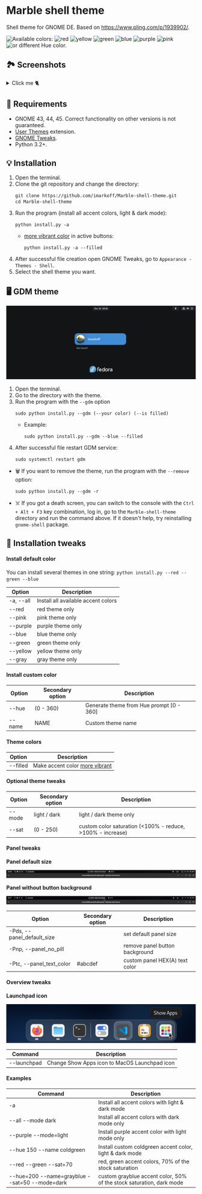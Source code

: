 # Marble shell theme
Shell theme for GNOME DE. Based on https://www.pling.com/p/1939902/.

![Available colors:](https://shields.io/badge/-Available%20colors:-0d1117?style=flat-square)
![red](https://shields.io/badge/-red-red?style=flat-square)
![yellow](https://shields.io/badge/-yellow-yellow?style=flat-square)
![green](https://shields.io/badge/-green-green?style=flat-square)
![blue](https://shields.io/badge/-blue-blue?style=flat-square)
![purple](https://shields.io/badge/-purple-purple?style=flat-square)
![pink](https://shields.io/badge/-pink-pink?style=flat-square)
![or different Hue color.](https://shields.io/badge/-or%20different%20Hue%20color.-0d1117?style=flat-square)

## 🏞 Screenshots

<details><summary>Click me 🐈</summary>

Icon theme: https://github.com/vinceliuice/Colloid-icon-theme
#### Overview [[Blur My Shell](https://extensions.gnome.org/extension/3193/blur-my-shell/) / Light / Dark] (Fold [light](https://gitlab.gnome.org/GNOME/gnome-backgrounds/-/raw/gnome-45/backgrounds/fold-l.jpg?ref_type=heads) / [dark](https://gitlab.gnome.org/GNOME/gnome-backgrounds/-/raw/gnome-45/backgrounds/fold-d.jpg?ref_type=heads))
![Overview with Blur My Shell](./readme-images/overview_blur-my-shell.png?raw=true "Overview with Blur My Shell")
![Overview in light mode](./readme-images/overview_light.png?raw=true "Overview in light mode")
![Overview in dark mode](./readme-images/overview_dark.png?raw=true "Overview in dark mode")

#### Panel
![Panel look](./readme-images/panel.png?raw=true "Panel look")
#### Quick settings ([Fresh green leaves with fragile veins](https://www.pexels.com/photo/fresh-green-leaves-with-fragile-veins-6423448/) / [Close-Up Photo of Wrinkled Parchment Paper](https://www.pexels.com/photo/close-up-photo-of-wrinkled-parchment-paper-7233131/))
![Quick settings look](./readme-images/qs.png?raw=true "Quick settings look")

#### Modal dialog ([Wide Angle Photography of Mountain](https://www.pexels.com/photo/wide-angle-photography-of-mountain-1612559/))
![Modal dialog look](./readme-images/modal.png "Modal dialog look")
#### Calendar & notifications ([Wallpaper](https://www.zedge.net/wallpaper/7e10d448-6440-405d-a847-30b6146eeb55))
![Calendar & notifications look](./readme-images/notifications.png?raw=true)

#### Dash ([Dash To Dock](https://extensions.gnome.org/extension/307/dash-to-dock/ "Dash To Dock"))
- Position and size:
  - Icon size: 42px.
- Appearance:
  - Shrink the dash.
  - Default opacity.

![Dash look](./readme-images/dash.png?raw=true "Dash look")

</details>

## 🚧 Requirements
- GNOME 43, 44, 45. Correct functionality on other versions is not guaranteed.
- [User Themes](https://extensions.gnome.org/extension/19/user-themes/ "User Themes") extension.
- [GNOME Tweaks](https://gitlab.gnome.org/GNOME/gnome-tweaks "GNOME Tweaks").
- Python 3.2+.

## 💡 Installation
1. Open the terminal.
2. Clone the git repository and change the directory:
   ```shell
   git clone https://github.com/imarkoff/Marble-shell-theme.git
   cd Marble-shell-theme
   ```
3. Run the program (install all accent colors, light & dark mode): 
   ```shell
   python install.py -a
   ```
   - [more vibrant color](./readme-images/qs.png?raw=true) in active buttons:
      ```shell
      python install.py -a --filled
      ``` 
4. After successful file creation open GNOME Tweaks, go to `Appearance - Themes - Shell`.
5. Select the shell theme you want.


## 🖥️ GDM theme

![GDM theme](./readme-images/gdm.png?raw=true)

1. Open the terminal.
2. Go to the directory with the theme.
3. Run the program with the `--gdm` option
   ```shell
   sudo python install.py --gdm (--your color) (--is filled)
   ```
    - Example:
        ```shell
        sudo python install.py --gdm --blue --filled
        ```
4. After successful file restart GDM service:
   ```shell
   sudo systemctl restart gdm
   ```

- 🗑️ If you want to remove the theme, run the program with the `--remove` option:
    ```shell
    sudo python install.py --gdm -r
    ```
- ☠️ If you got a death screen, you can switch to the console with the `Ctrl + Alt + F3` key combination, log in, go to the `Marble-shell-theme` directory and run the command above. If it doesn't help, try reinstalling `gnome-shell` package.


## 🏮 Installation tweaks

#### Install default color
You can install several themes in one string: `python install.py --red --green --blue`

| Option    | Description                         |
|-----------|-------------------------------------|
| -a, --all | Install all available accent colors |
| --red     | red theme only                      |
| --pink    | pink theme only                     |
| --purple  | purple theme only                   |
| --blue    | blue theme only                     |
| --green   | green theme only                    |
| --yellow  | yellow theme only                   |
| --gray    | gray theme only                     |

#### Install custom color
| Option | Secondary option | Description                              |
|--------|------------------|------------------------------------------|
| --hue  | (0 - 360)        | Generate theme from Hue prompt [0 - 360] |
| --name | NAME             | Custom theme name                        |

#### Theme colors
| Option   | Description                    |
|----------|--------------------------------|
| --filled | Make accent color [more vibrant](./readme-images/qs.png?raw=true) |

#### Optional theme tweaks
| Option | Secondary option | Description                                                |
|--------|------------------|------------------------------------------------------------|
| --mode | light / dark     | light / dark theme only                                    |
| --sat  | (0 - 250)        | custom color saturation (<100% - reduce, >100% - increase) |

#### Panel tweaks

**Panel default size**

![Panel default size](./readme-images/tweaks/panel-default-size.png "Panel default size")

**Panel without button background**

![Panel without buttons background](./readme-images/tweaks/panel-no-pill.png "Panel without buttons background")

| Option                     | Secondary option | Description                    |
|----------------------------|------------------|--------------------------------|
| -Pds, --panel_default_size |                  | set default panel size         |
| -Pnp, --panel_no_pill      |                  | remove panel button background |
| -Ptc, --panel_text_color   | #abcdef          | custom panel HEX(A) text color |

#### Overview tweaks

**Launchpad icon**

![Dash with launchpad icon](./readme-images/tweaks/dash-with-launchpad.png "Dash with launchpad icon")

| Command     | Description                                   |
|-------------|-----------------------------------------------|
| --launchpad | Change Show Apps icon to MacOS Launchpad icon |

#### Examples
| Command                                        | Description                                                          |
|------------------------------------------------|----------------------------------------------------------------------|
| -a                                             | Install all accent colors with light & dark mode                     |
| --all --mode dark                              | Install all accent colors with dark mode only                        |
| --purple --mode=light                          | Install purple accent color with light mode only                     |
| --hue 150 --name coldgreen                     | Install custom coldgreen accent color, light & dark mode             |
| --red --green --sat=70                         | red, green accent colors, 70% of the stock saturation                |
| --hue=200 --name=grayblue --sat=50 --mode=dark | custom grayblue accent color, 50% of the stock saturation, dark mode |
